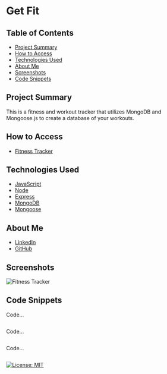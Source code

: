 # Get Fit

## Table of Contents
* [Project Summary](#project-summary)
* [How to Access](#how-to-access)
* [Technologies Used](#technologies-used)
* [About Me](#about-me)
* [Screenshots](#screenshots)
* [Code Snippets](#code-snippets)

## Project Summary
This is a fitness and workout tracker that utilizes MongoDB and Mongoose.js to create a database of your workouts.

## How to Access
* [Fitness Tracker]()

## Technologies Used
* [JavaScript](https://developer.mozilla.org/en-US/docs/Web/JavaScript)
* [Node](https://nodejs.org/en/)
* [Express](https://expressjs.com/)
* [MongoDB](https://www.mongodb.com/)
* [Mongoose](https://mongoosejs.com/)

## About Me
* [LinkedIn](https://www.linkedin.com/in/the-real-jordan-kelly/)
* [GitHub](https://github.com/profjjk)

## Screenshots
![Fitness Tracker]()

## Code Snippets
Code...
```javascript

```
Code...
```javascript

```
Code...
```javascript

```

[![License: MIT](https://img.shields.io/badge/License-MIT-yellow.svg)](https://opensource.org/licenses/MIT)